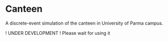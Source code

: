# Canteen
A discrete-event simulation of the canteen in University of Parma campus.

! UNDER DEVELOPMENT !
Please wait for using it
